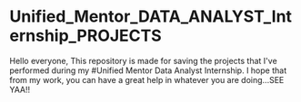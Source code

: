 # Unified_Mentor_DATA_ANALYST_Internship_PROJECTS
Hello everyone, This repository is made for saving the projects that I've performed during my #Unified Mentor Data Analyst Internship.
I hope that from my work, you can have a great help in whatever you are doing...SEE YAA!!
